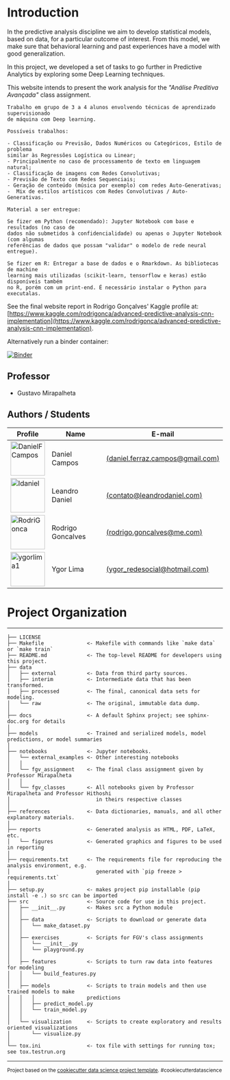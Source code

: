 # Introduction

In the predictive analysis discipline we aim to develop statistical models, based on data, for a particular outcome of interest. From this model, we make sure that behavioral learning and past experiences have a model with good generalization.

In this project, we developed a set of tasks to go further in Predictive Analytics by exploring some Deep Learning techniques.

This website intends to present the work analysis for the *"Análise Preditiva Avançada"* class assignment.

```
Trabalho em grupo de 3 a 4 alunos envolvendo técnicas de aprendizado supervisionado 
de máquina com Deep learning.

Possíveis trabalhos:

- Classificação ou Previsão, Dados Numéricos ou Categóricos, Estilo de problema 
similar às Regressões Logística ou Linear;
- Principalmente no caso de processamento de texto em linguagem natural;
- Classificação de imagens com Redes Convolutivas;
- Previsão de Texto com Redes Sequenciais;
- Geração de conteúdo (música por exemplo) com redes Auto-Generativas;
-  Mix de estilos artísticos com Redes Convolutivas / Auto-Generativas.

Material a ser entregue:

Se fizer em Python (recomendado): Jupyter Notebook com base e resultados (no caso de 
dados não submetidos à confidencialidade) ou apenas o Jupyter Notebook (com algumas 
referências de dados que possam "validar" o modelo de rede neural entregue).

Se fizer em R: Entregar a base de dados e o Rmarkdown. As bibliotecas de machine 
learning mais utilizadas (scikit-learn, tensorflow e keras) estão disponíveis também 
no R, porém com um print-end. É necessário instalar o Python para executalas.
```
See the final website report in Rodrigo Gonçalves' Kaggle profile at: [https://www.kaggle.com/rodrigonca/advanced-predictive-analysis-cnn-implementation](https://www.kaggle.com/rodrigonca/advanced-predictive-analysis-cnn-implementation).

Alternatively run a binder container:

[![Binder](https://mybinder.org/badge_logo.svg)](https://mybinder.org/v2/gh/ldaniel/Advanced-Predictive-Analytics/master?filepath=notebooks%2Ffgv_assignment%2Fadvanced-predictive-analysis-cnn-implementation.ipynb)

## Professor
- Gustavo Mirapalheta

## Authors / Students
|Profile|Name|E-mail|
|---|---|---|
|<a href="https://github.com/DanielFCampos"><img src="https://avatars2.githubusercontent.com/u/31582602?s=460&v=4" title="DanielFCampos" width="80" height="80"></a>|Daniel Campos|[(daniel.ferraz.campos@gmail.com)](daniel.ferraz.campos@gmail.com)|
|<a href="https://github.com/ldaniel"><img src="https://avatars2.githubusercontent.com/u/205534?s=460&v=4" title="ldaniel" width="80" height="80"></a>|Leandro Daniel|[(contato@leandrodaniel.com)](contato@leandrodaniel.com)|
|<a href="https://github.com/RodriGonca"><img src="https://avatars2.githubusercontent.com/u/50252438?s=460&v=4" title="RodriGonca" width="80" height="80"></a>|Rodrigo Goncalves|[(rodrigo.goncalves@me.com)](rodrigo.goncalves@me.com)|
|<a href="https://github.com/ygorlima1"><img src="https://avatars2.githubusercontent.com/u/52429828?s=460&v=4" title="ygorlima1" width="80" height="80"></a>|Ygor Lima|[(ygor_redesocial@hotmail.com)](ygor_redesocial@hotmail.com)|

# Project Organization
------------

    ├── LICENSE
    ├── Makefile              <- Makefile with commands like `make data` or `make train`
    ├── README.md             <- The top-level README for developers using this project.
    ├── data
    │   ├── external          <- Data from third party sources.
    │   ├── interim           <- Intermediate data that has been transformed.
    │   ├── processed         <- The final, canonical data sets for modeling.
    │   └── raw               <- The original, immutable data dump.
    │
    ├── docs                  <- A default Sphinx project; see sphinx-doc.org for details
    │
    ├── models                <- Trained and serialized models, model predictions, or model summaries
    │
    ├── notebooks             <- Jupyter notebooks. 
    │   └── external_examples <- Other interesting notebooks
    │   │
    │   └── fgv_assignment    <- The final class assignment given by Professor Mirapalheta
    │   │
    │   └── fgv_classes       <- All notebooks given by Professor Mirapalheta and Professor Hithoshi
    │                            in theirs respective classes
    │                            
    ├── references            <- Data dictionaries, manuals, and all other explanatory materials.
    │
    ├── reports               <- Generated analysis as HTML, PDF, LaTeX, etc.
    │   └── figures           <- Generated graphics and figures to be used in reporting
    │
    ├── requirements.txt      <- The requirements file for reproducing the analysis environment, e.g.
    │                            generated with `pip freeze > requirements.txt`
    │
    ├── setup.py              <- makes project pip installable (pip install -e .) so src can be imported
    ├── src                   <- Source code for use in this project.
    │   ├── __init__.py       <- Makes src a Python module
    │   │
    │   ├── data              <- Scripts to download or generate data
    │   │   └── make_dataset.py
    │   │
    │   ├── exercises         <- Scripts for FGV's class assignments
    │   │   └── __init__.py    
    │   │   └── playground.py
    │   │
    │   ├── features          <- Scripts to turn raw data into features for modeling
    │   │   └── build_features.py
    │   │
    │   ├── models            <- Scripts to train models and then use trained models to make
    │   │   │                 predictions
    │   │   ├── predict_model.py
    │   │   └── train_model.py
    │   │
    │   └── visualization     <- Scripts to create exploratory and results oriented visualizations
    │       └── visualize.py
    │
    └── tox.ini               <- tox file with settings for running tox; see tox.testrun.org


--------

<p><small>Project based on the <a target="_blank" href="https://drivendata.github.io/cookiecutter-data-science/">cookiecutter data science project template</a>. #cookiecutterdatascience</small></p>
